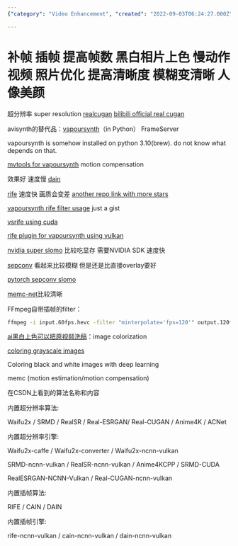 ```yaml
---
{"category": "Video Enhancement", "created": "2022-09-03T06:24:27.000Z", "date": "2022-09-03 06:24:27", "description": "This article discusses various video quality enhancement techniques such as super resolution with Real-CUGAN, colorization, and algorithms like DAIN, RIFE, VapourSynth, Waifu2x, and RealESRGAN. These techniques can improve clarity and frame rates but may have an impact on speed or image quality.", "modified": "2022-09-13T09:47:45.244Z", "tags": ["video quality", "super resolution", "Real-CUGAN", "colorization", "DAIN", "RIFE", "VapourSynth", "Waifu2x", "RealESRGAN"], "title": "补帧 插帧 提高帧数"}

---
```


# 补帧 插帧 提高帧数 黑白相片上色 慢动作视频 照片优化 提高清晰度 模糊变清晰 人像美颜

超分辨率 super resolution [realcugan](https://github.com/nihui/realcugan-ncnn-vulkan) [bilibili official real cugan](https://github.com/bilibili/ailab/tree/main/Real-CUGAN)

avisynth的替代品：[vapoursynth](http://vapoursynth.com/doc/pythonreference.html#grammar)（in Python） FrameServer

vapoursynth is somehow installed on python 3.10(brew). do not know what depends on that.

[mvtools for vapoursynth](https://github.com/dubhater/vapoursynth-mvtools) motion compensation

效果好 速度慢 [dain](https://github.com/baowenbo/DAIN)

[rife](https://github.com/MegEngine/ECCV2022-RIFE) 速度快 画质会变差 [another repo link with more stars](https://github.com/megvii-research/ECCV2022-RIFE)

[vapoursynth rife filter usage](https://gist.github.com/Mr-Z-2697/5dab5352e078cdde96453216ad7a7f92) just a gist

[vsrife using cuda](https://vsdb.top/plugins/rife)

[rife plugin for vapoursynth using vulkan](https://vsdb.top/plugins/rife)

[nvidia super slomo](https://github.com/avinashpaliwal/Super-SloMo/) 比较吃显存 需要NVIDIA SDK 速度快

[sepconv](https://github.com/martkartasev/sepconv) 看起来比较模糊 但是还是比直接overlay要好

[pytorch sepconv slomo](https://github.com/sniklaus/sepconv-slomo)

[memc-net](https://github.com/baowenbo/MEMC-Net)比较清晰

FFmpeg自带插帧的filter：

```bash
ffmpeg -i input.60fps.hevc -filter "minterpolate='fps=120'" output.120fps.hevc

```

[ai黑白上色可以把原视频洗稿](https://aistudio.baidu.com/aistudio/projectdetail/1161285?channelType=0&channel=0)：image colorization

[coloring grayscale images](https://github.com/emilwallner/Coloring-greyscale-images)

Coloring black and white images with deep learning

memc (motion estimation/motion compensation)

在CSDN上看到的算法名称和内容

内置超分辨率算法:

Waifu2x / SRMD / RealSR / Real-ESRGAN/ Real-CUGAN / Anime4K / ACNet

内置超分辨率引擎:

Waifu2x-caffe / Waifu2x-converter / Waifu2x-ncnn-vulkan

SRMD-ncnn-vulkan / RealSR-ncnn-vulkan / Anime4KCPP / SRMD-CUDA

RealESRGAN-NCNN-Vulkan / Real-CUGAN-ncnn-vulkan

内置插帧算法:

RIFE / CAIN / DAIN

内置插帧引擎:

rife-ncnn-vulkan / cain-ncnn-vulkan / dain-ncnn-vulkan
